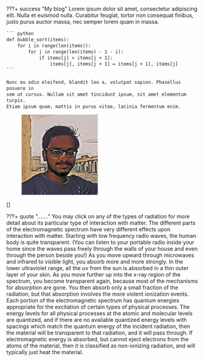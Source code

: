 <!-- ---
hide:
  - navigation # Hide navigation
  - toc        # Hide table of contents
--- -->

???+ success "My blog"
    Lorem ipsum dolor sit amet, consectetur adipiscing elit. Nulla et euismod
    nulla. Curabitur feugiat, tortor non consequat finibus, justo purus auctor
    massa, nec semper lorem quam in massa.

    ``` python
    def bubble_sort(items):
        for i in range(len(items)):
            for j in range(len(items) - 1 - i):
                if items[j] > items[j + 1]:
                    items[j], items[j + 1] = items[j + 1], items[j]
    ```

    Nunc eu odio eleifend, blandit leo a, volutpat sapien. Phasellus posuere in
    sem ut cursus. Nullam sit amet tincidunt ipsum, sit amet elementum turpis.
    Etiam ipsum quam, mattis in purus vitae, lacinia fermentum enim.

<figure>
    <img src="assets/vinay.png" width="200" />
</figure>
[]

???+ quote "......."
    You may click on any of the types of radiation for more detail about its particular type of interaction with matter. The different parts of the electromagnetic spectrum have very different effects upon interaction with matter. Starting with low frequency radio waves, the human body is quite transparent. (You can listen to your portable radio inside your home since the waves pass freely through the walls of your house and even through the person beside you!) As you move upward through microwaves and infrared to visible light, you absorb more and more strongly. In the lower ultraviolet range, all the uv from the sun is absorbed in a thin outer layer of your skin. As you move further up into the x-ray region of the spectrum, you become transparent again, because most of the mechanisms for absorption are gone. You then absorb only a small fraction of the radiation, but that absorption involves the more violent ionization events. Each portion of the electromagnetic spectrum has quantum energies appropriate for the excitation of certain types of physical processes. The energy levels for all physical processes at the atomic and molecular levels are quantized, and if there are no available quantized energy levels with spacings which match the quantum energy of the incident radiation, then the material will be transparent to that radiation, and it will pass through. If electromagnetic energy is absorbed, but cannot eject electrons from the atoms of the material, then it is classified as non-ionizing radiation, and will typically just heat the material.
